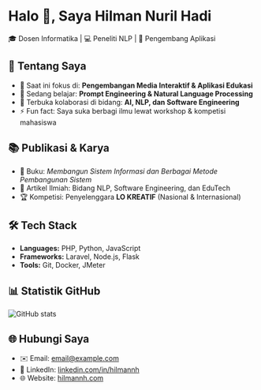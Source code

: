 # Halo 👋, Saya Hilman Nuril Hadi

🎓 Dosen Informatika | 💻 Peneliti NLP | 🚀 Pengembang Aplikasi  

## 🚀 Tentang Saya
- 🔭 Saat ini fokus di: **Pengembangan Media Interaktif & Aplikasi Edukasi**
- 🌱 Sedang belajar: **Prompt Engineering & Natural Language Processing**
- 👯 Terbuka kolaborasi di bidang: **AI, NLP, dan Software Engineering**
- ⚡ Fun fact: Saya suka berbagi ilmu lewat workshop & kompetisi mahasiswa

## 📚 Publikasi & Karya
- 📖 Buku: *Membangun Sistem Informasi dan Berbagai Metode Pembangunan Sistem*
- 📝 Artikel Ilmiah: Bidang NLP, Software Engineering, dan EduTech
- 🏆 Kompetisi: Penyelenggara **LO KREATIF** (Nasional & Internasional)

## 🛠️ Tech Stack
- **Languages:** PHP, Python, JavaScript  
- **Frameworks:** Laravel, Node.js, Flask  
- **Tools:** Git, Docker, JMeter  

## 📊 Statistik GitHub
![GitHub stats](https://github-readme-stats.vercel.app/api?username=hilmannh&show_icons=true&theme=radical)

## 🌐 Hubungi Saya
- ✉️ Email: [email@example.com](mailto:email@example.com)  
- 💼 LinkedIn: [linkedin.com/in/hilmannh](https://linkedin.com/in/hilmannh)  
- 🌐 Website: [hilmannh.com](https://hilmannh.com)
